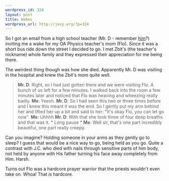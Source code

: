 ```yaml
--- 
wordpress_id: 324
layout: post
title: Wakes
wordpress_url: http://jevy.org/?p=324
---
```

So I got an email from a high school teacher (Mr. D - remember <a href="http://jevy.org/photos/v/album/teachers+001.jpg.html?">him</a>?) inviting me a wake for my OA Physics teacher's mom (Flo). Since it was a short bus ride down the street I decided to go. I met Zbit's (the teacher's nickname) whole family and they expressed their appreciation for me being there.

The weirdest thing though was how she died.  Apparently Mr. D was visiting in the hospital and knew the Zbit's mom quite well.
<blockquote><strong>Mr. D</strong>: Right, so I had just gotten there and we were visiting Flo.  A bunch of us left for a few minutes.  I walked back into the room a few minutes later and noticed that Flo was heaving and wheezing really badly.
<strong>Me</strong>: Yeesh.
<strong>Mr. D</strong>: So I had seen this two or three times before and I knew this meant it was the end.  So I gently put my arm behind her and lifted her up a bit and said to her: "It's okay Flo, you can let go now".
<strong>Me</strong>: Uhhhh
<strong>Mr. D</strong>: With that she took three of four deep breaths and that was it.
* Long pause *
<strong>Me</strong>: Well sir, that's one part incredibly beautiful, one part really creepy.</blockquote>
Can you imagine?  Holding someone in your arms as they gently go to sleep?  I guess that would be a nice way to go, being held as you go.  Quite a contrast with J.C. who died with nails through sensitive parts of him body, not held by anyone with His father turning his face away completely from Him.  Harsh.

Turns out Flo was a hardcore prayer warrior that the priests wouldn't even take on.  Whoa!  That _is_ hardcore.
